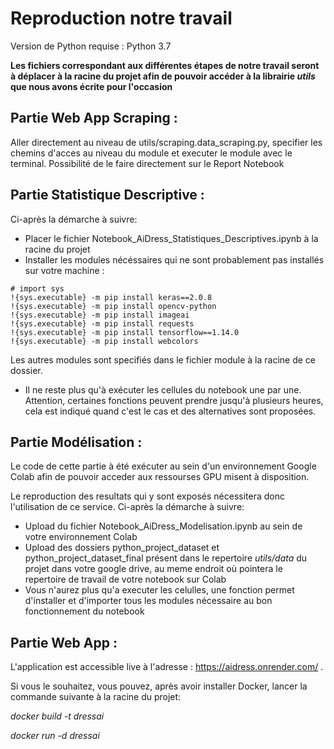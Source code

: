 # Reproduction notre travail 

Version de Python requise : Python 3.7

**Les fichiers correspondant aux différentes étapes de notre travail seront à déplacer à la racine du projet afin de pouvoir accéder à la librairie *utils* que nous avons écrite pour l'occasion**

## Partie Web App Scraping :
Aller directement au niveau de utils/scraping.data_scraping.py, specifier les chemins d'acces au niveau du module et executer le module avec le terminal. Possibilité de le faire directement sur le Report Notebook

## Partie Statistique Descriptive :
Ci-après la démarche à suivre:
* Placer le fichier Notebook_AiDress_Statistiques_Descriptives.ipynb à la racine du projet
* Installer les modules nécéssaires qui ne sont probablement pas installés sur votre machine :

```
# import sys
!{sys.executable} -m pip install keras==2.0.8
!{sys.executable} -m pip install opencv-python
!{sys.executable} -m pip install imageai
!{sys.executable} -m pip install requests
!{sys.executable} -m pip install tensorflow==1.14.0
!{sys.executable} -m pip install webcolors

```
Les autres modules sont specifiés dans le fichier module à la racine de ce dossier.

* Il ne reste plus qu'à exécuter les cellules du  notebook une par une. Attention, certaines fonctions peuvent prendre jusqu'à plusieurs heures, cela est indiqué quand c'est le cas et des alternatives sont proposées.


## Partie Modélisation : 
Le code de cette partie à été exécuter au sein d'un environnement Google Colab afin de pouvoir acceder aux ressourses GPU misent à disposition.

Le reproduction des resultats qui y sont exposés nécessitera donc l'utilisation de ce service.
Ci-après la démarche à suivre:
* Upload du fichier Notebook_AiDress_Modelisation.ipynb au sein de votre environnement Colab
* Upload des dossiers python_project_dataset et python_project_dataset_final présent dans le repertoire                 *utils/data* du projet dans votre google drive, au meme endroit où pointera le repertoire de travail de votre         notebook sur Colab
* Vous n'aurez plus qu'a executer les celulles, une fonction permet d'installer et d'importer tous les modules nécessaire au bon fonctionnement du notebook
    
## Partie Web App :
L'application est accessible live à l'adresse : https://aidress.onrender.com/ .

Si vous le souhaitez, vous pouvez, après avoir installer Docker, lancer la commande suivante à la racine du projet:

*docker build -t dressai*

*docker run -d dressai*


```python

```
